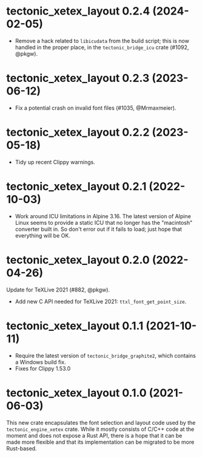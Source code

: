 # tectonic_xetex_layout 0.2.4 (2024-02-05)

- Remove a hack related to `libicudata` from the build script; this is now
  handled in the proper place, in the `tectonic_bridge_icu` crate (#1092,
  @pkgw).


# tectonic_xetex_layout 0.2.3 (2023-06-12)

- Fix a potential crash on invalid font files (#1035, @Mrmaxmeier).


# tectonic_xetex_layout 0.2.2 (2023-05-18)

- Tidy up recent Clippy warnings.


# tectonic_xetex_layout 0.2.1 (2022-10-03)

- Work around ICU limitations in Alpine 3.16. The latest version of Alpine Linux
  seems to provide a static ICU that no longer has the "macintosh" converter
  built in. So don't error out if it fails to load; just hope that everything
  will be OK.


# tectonic_xetex_layout 0.2.0 (2022-04-26)

Update for TeXLive 2021 (#882, @pkgw).

- Add new C API needed for TeXLive 2021: `ttxl_font_get_point_size`.


# tectonic_xetex_layout 0.1.1 (2021-10-11)

- Require the latest version of `tectonic_bridge_graphite2`, which contains a
  Windows build fix.
- Fixes for Clippy 1.53.0


# tectonic_xetex_layout 0.1.0 (2021-06-03)

This new crate encapsulates the font selection and layout code used by the
`tectonic_engine_xetex` crate. While it mostly consists of C/C++ code at the
moment and does not expose a Rust API, there is a hope that it can be made more
flexible and that its implementation can be migrated to be more Rust-based.
